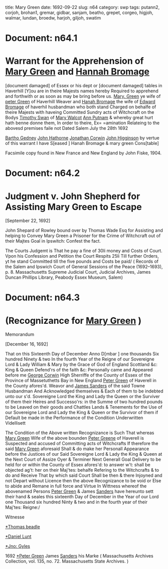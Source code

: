 title: Mary Green
date: 1692-09-22
slug: n64
category: swp
tags: putann2, corjoh, brohan1, gremar, gidbar, sanjam, beatho, grepet, corgeo, higjoh, walmar, lundan, broedw, harjoh, giljoh, swatim




# Document: n64.1


# Warrant for the Apprehension of [Mary Green](/tag/gremar.html) and [Hannah Bromage](/tag/brohan1.html)

[document damaged] of Essex or his dept or [document damaged] tables in Haverhill [Y]ou are in theire Majests names hereby Required to apprehend and forthwith or as soon as may be bring before us. [Mary. Green](/tag/gremar.html) ye wife of [peter Green](/tag/grepet.html) of Haverhill Weaver and [Hanah Bromage](/tag/brohan1.html) the wife of [Edward Bromage](/tag/broedw.html) of haverhil husbandman who both stand Charged on behalfe of theire Majests with haveing Committed Sundry acts of Witchcraft on the Bodys [Timothy Swan](/tag/swatim.html) of [Mary Walcot](/tag/walmar.html) [Ann Putnam](/tag/putann2.html) & whereby great hurt hath benne donne them, In order to theire, Ex= =amination Relateing to the abovesd premises faile not Dated Salem July the 28th 1692

[Bartho Gedney](/tag/gidbar.html) [John Hathorne](/tag/harjoh.html) [Jonathan Corwin](/tag/corjoh.html) [John Higginson](/tag/higjoh.html) by vertue of this warrant I have S[eased ] Hanah Bromage & mary green Cons[table]

Facsimile copy found in New France and New England by John Fiske, 1904. 


# Document: n64.2


# Judgment v. John Shepherd for Assisting Mary Green to Escape

[September 22, 1692]

John Shepard of Rowley bound over by Thomas Wade Esq for Assisting and helping to Convey Mary Green a Prisoner for the Crime of Witchcraft out of their Majtes Goal in Ipswitch: Confest the fact.

The Courts Judgemt is That he pay a fine of 30li money and Costs of Court. Vpon his Confession and Petition the Court Respits 25li Till further Orders, yt he stand Committed till the five pounds and Costs be paid/
( Records of the Salem and Ipswich Court of General Sessions of the Peace (1692–1693), p. 8. Massachusetts Supreme Judicial Court, Judicial Archives, James Duncan Phillips Library, Peabody Essex Museum, Salem)

# Document: n64.3


# (Recognizance for [Mary Green](/tag/gremar.html) )

Memorandum 

[December 16, 1692]

That on this Sixteenth Day of December Anno D[mbar ] one thousands Six hundred Ninety & two In the fourth Year of the Reigne of our Sovereigne Lord & Lady William & Mary by the Grace of God of England Scottland &c: King & Queen Defend'rs of the faith &c: Personally came and Appeared before me [George Corwin](/tag/corgeo.html) High Sherriffe of the County of Essex of the Province of Massetuthetts Bay in New England [Peter Green](/tag/grepet.html) of Haverell in the County afores'd. Weavor and [James Sanders](/tag/sanjam.html) of the said Towne Husbandman And Acknowledged themselves & Each of them to be indebted unto our s'd. Sovereigne Lord the King and Lady the Queen or the Surviver of them their Heires and Successo'rs: in the Summe of two hundred pounds to be Leaved on their goods and Chattles Lands & Tenements for the Use of our Sovereigne Lord and Lady the King & Queen or the Survivor of them if Default be made in the Performance of the Condition Underwritten Videllisett

The Condition of the Above written Recognizance is Such That whereas [Mary Green](/tag/gremar.html) Wife of the above bounden [Peter Greene](/tag/grepet.html) of Haverell is Suspected and accused of Committing acts of Witchcrafts If therefore the said [Mary Green](/tag/gremar.html) aforesaid Shall & do make her Personall Appearance before the Justices of our Said Sovereigne Lord & Lady the King & Queen at the Next Court of Assize Oyer & Terminer Next Generall Goal Delivery to be held for or within the County of Essex afores'd: to answer w't: shall be objected ag't: her on their Maj'tes: behalfe Refering to the Witchcrafts & to do and Receive That by which said Court Shall be then & there Injoyned and not Depart without Licence then the above Recognizance to be void or Else to abide and Remane in full force and Virtue In Wittness whereof the abovenamed Persons [Peter Green](/tag/gremar.html) & James  [Sanders](/tag/sanjam.html) have hereunto sett their hand & seales this sixteenth Day of December in the Year of our Lord one Thousand six hundred Ninty & two  and in the fourth year of their Maj'tes: Reigne:/

Witnesse 

[*Thomas beadle](/tag/beatho.html)

[*Daniel Lunt](/tag/lundan.html)

[*Jno: Gyles](/tag/giljoh.html)

1692 
[*Peter Green](/tag/grepet.html)  James  [Sanders](/tag/sanjam.html) his Marke  ( Massachusetts Archives Collection, vol. 135, no. 72. Massachusetts State Archives. )